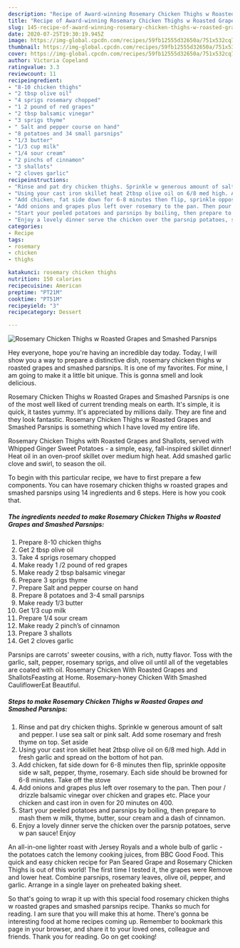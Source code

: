 ```yaml
---
description: "Recipe of Award-winning Rosemary Chicken Thighs w Roasted Grapes and Smashed Parsnips"
title: "Recipe of Award-winning Rosemary Chicken Thighs w Roasted Grapes and Smashed Parsnips"
slug: 145-recipe-of-award-winning-rosemary-chicken-thighs-w-roasted-grapes-and-smashed-parsnips
date: 2020-07-25T19:30:19.945Z
image: https://img-global.cpcdn.com/recipes/59fb12555d32650a/751x532cq70/rosemary-chicken-thighs-w-roasted-grapes-and-smashed-parsnips-recipe-main-photo.jpg
thumbnail: https://img-global.cpcdn.com/recipes/59fb12555d32650a/751x532cq70/rosemary-chicken-thighs-w-roasted-grapes-and-smashed-parsnips-recipe-main-photo.jpg
cover: https://img-global.cpcdn.com/recipes/59fb12555d32650a/751x532cq70/rosemary-chicken-thighs-w-roasted-grapes-and-smashed-parsnips-recipe-main-photo.jpg
author: Victoria Copeland
ratingvalue: 3.3
reviewcount: 11
recipeingredient:
- "8-10 chicken thighs"
- "2 tbsp olive oil"
- "4 sprigs rosemary chopped"
- "1 2 pound of red grapes"
- "2 tbsp balsamic vinegar"
- "3 sprigs thyme"
- " Salt and pepper course on hand"
- "8 potatoes and 34 small parsnips"
- "1/3 butter"
- "1/3 cup milk"
- "1/4 sour cream"
- "2 pinchs of cinnamon"
- "3 shallots"
- "2 cloves garlic"
recipeinstructions:
- "Rinse and pat dry chicken thighs. Sprinkle w generous amount of salt and pepper. I use sea salt or pink salt. Add some rosemary and fresh thyme on top. Set aside"
- "Using your cast iron skillet heat 2tbsp olive oil on 6/8 med high. Add in fresh garlic and spread on the bottom of hot pan."
- "Add chicken, fat side down for 6-8 minutes then flip, sprinkle opposite side w salt, pepper, thyme, rosemary. Each side should be browned for 6-8 minutes. Take off the stove"
- "Add onions and grapes plus left over rosemary to the pan. Then pour / drizzle balsamic vinegar over chicken and grapes etc. Place your chicken and cast iron in oven for 20 minutes on 400."
- "Start your peeled potatoes and parsnips by boiling, then prepare to mash them w milk, thyme, butter, sour cream and a dash of cinnamon."
- "Enjoy a lovely dinner serve the chicken over the parsnip potatoes, serve w pan sauce! Enjoy"
categories:
- Recipe
tags:
- rosemary
- chicken
- thighs

katakunci: rosemary chicken thighs 
nutrition: 150 calories
recipecuisine: American
preptime: "PT21M"
cooktime: "PT51M"
recipeyield: "3"
recipecategory: Dessert

---
```



![Rosemary Chicken Thighs w Roasted Grapes and Smashed Parsnips](https://img-global.cpcdn.com/recipes/59fb12555d32650a/751x532cq70/rosemary-chicken-thighs-w-roasted-grapes-and-smashed-parsnips-recipe-main-photo.jpg)

Hey everyone, hope you're having an incredible day today. Today, I will show you a way to prepare a distinctive dish, rosemary chicken thighs w roasted grapes and smashed parsnips. It is one of my favorites. For mine, I am going to make it a little bit unique. This is gonna smell and look delicious.

Rosemary Chicken Thighs w Roasted Grapes and Smashed Parsnips is one of the most well liked of current trending meals on earth. It's simple, it is quick, it tastes yummy. It's appreciated by millions daily. They are fine and they look fantastic. Rosemary Chicken Thighs w Roasted Grapes and Smashed Parsnips is something which I have loved my entire life.

Rosemary Chicken Thighs with Roasted Grapes and Shallots, served with Whipped Ginger Sweet Potatoes - a simple, easy, fall-inspired skillet dinner! Heat oil in an oven-proof skillet over medium high heat. Add smashed garlic clove and swirl, to season the oil.


To begin with this particular recipe, we have to first prepare a few components. You can have rosemary chicken thighs w roasted grapes and smashed parsnips using 14 ingredients and 6 steps. Here is how you cook that.

<!--inarticleads1-->

##### The ingredients needed to make Rosemary Chicken Thighs w Roasted Grapes and Smashed Parsnips:

1. Prepare 8-10 chicken thighs
1. Get 2 tbsp olive oil
1. Take 4 sprigs rosemary chopped
1. Make ready 1 /2 pound of red grapes
1. Make ready 2 tbsp balsamic vinegar
1. Prepare 3 sprigs thyme
1. Prepare  Salt and pepper course on hand
1. Prepare 8 potatoes and 3-4 small parsnips
1. Make ready 1/3 butter
1. Get 1/3 cup milk
1. Prepare 1/4 sour cream
1. Make ready 2 pinch’s of cinnamon
1. Prepare 3 shallots
1. Get 2 cloves garlic


Parsnips are carrots&#39; sweeter cousins, with a rich, nutty flavor. Toss with the garlic, salt, pepper, rosemary sprigs, and olive oil until all of the vegetables are coated with oil. Rosemary Chicken With Roasted Grapes and ShallotsFeasting at Home. Rosemary-honey Chicken With Smashed CauliflowerEat Beautiful. 

<!--inarticleads2-->

##### Steps to make Rosemary Chicken Thighs w Roasted Grapes and Smashed Parsnips:

1. Rinse and pat dry chicken thighs. Sprinkle w generous amount of salt and pepper. I use sea salt or pink salt. Add some rosemary and fresh thyme on top. Set aside
1. Using your cast iron skillet heat 2tbsp olive oil on 6/8 med high. Add in fresh garlic and spread on the bottom of hot pan.
1. Add chicken, fat side down for 6-8 minutes then flip, sprinkle opposite side w salt, pepper, thyme, rosemary. Each side should be browned for 6-8 minutes. Take off the stove
1. Add onions and grapes plus left over rosemary to the pan. Then pour / drizzle balsamic vinegar over chicken and grapes etc. Place your chicken and cast iron in oven for 20 minutes on 400.
1. Start your peeled potatoes and parsnips by boiling, then prepare to mash them w milk, thyme, butter, sour cream and a dash of cinnamon.
1. Enjoy a lovely dinner serve the chicken over the parsnip potatoes, serve w pan sauce! Enjoy


An all-in-one lighter roast with Jersey Royals and a whole bulb of garlic - the potatoes catch the lemony cooking juices, from BBC Good Food. This quick and easy chicken recipe for Pan Seared Grape and Rosemary Chicken Thighs is out of this world! The first time I tested it, the grapes were Remove and lower heat. Combine parsnips, rosemary leaves, olive oil, pepper, and garlic. Arrange in a single layer on preheated baking sheet. 

So that's going to wrap it up with this special food rosemary chicken thighs w roasted grapes and smashed parsnips recipe. Thanks so much for reading. I am sure that you will make this at home. There's gonna be interesting food at home recipes coming up. Remember to bookmark this page in your browser, and share it to your loved ones, colleague and friends. Thank you for reading. Go on get cooking!
